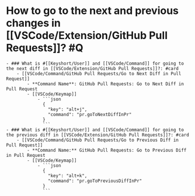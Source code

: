 # How to go to the next and previous changes in [[VSCode/Extension/GitHub Pull Requests]]? #Q
	- ### What is #[[Keyshort/User]] and [[VSCode/Command]] for going to the next diff in [[VSCode/Extension/GitHub Pull Requests]]?: #card
		- [[VSCode/Command/GitHub Pull Requests/Go to Next Diff in Pull Request]]
			- **Command Name**: GitHub Pull Requests: Go to Next Diff in Pull Request
			- [[VSCode/Keymap]]
				- ```json
				  {
				    "key": "alt+j",
				    "command": "pr.goToNextDiffInPr"
				  }
				  ```
	- ### What is #[[Keyshort/User]] and [[VSCode/Command]] for going to the previous diff in [[VSCode/Extension/GitHub Pull Requests]]?: #card
		- [[VSCode/Command/GitHub Pull Requests/Go to Previous Diff in Pull Request]]
			- **Command Name:** GitHub Pull Requests: Go to Previous Diff in Pull Request
			- [[VSCode/Keymap]]
				- ```json
				  {
				    "key": "alt+k",
				    "command": "pr.goToPreviousDiffInPr"
				  }
				  ```